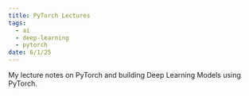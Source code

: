 ```yaml
---
title: PyTorch Lectures
tags:
  - ai
  - deep-learning
  - pytorch
date: 6/1/25
---
```

My lecture notes on PyTorch and building Deep Learning Models using PyTorch.


